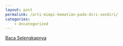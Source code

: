 ```yaml
---
layout: post
permalink: /arti-mimpi-kematian-pada-diri-sendiri/
categories:
    - Uncategorized
---
```


[Baca Selengkapnya](/07)